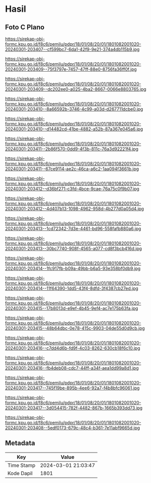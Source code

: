 # Hasil

## Foto C Plano

https://sirekap-obj-formc.kpu.go.id/f8c6/pemilu/pdpr/18/01/08/20/01/1801082001020-20240301-203407--cf599bc7-6da1-42f9-9e21-374a4db115b9.jpg

https://sirekap-obj-formc.kpu.go.id/f8c6/pemilu/pdpr/18/01/08/20/01/1801082001020-20240301-203409--75f3797e-7457-47ff-88e0-8756fa36ff0f.jpg

https://sirekap-obj-formc.kpu.go.id/f8c6/pemilu/pdpr/18/01/08/20/01/1801082001020-20240301-203409--dc202ee0-a025-4ba2-8667-0066e8803765.jpg

https://sirekap-obj-formc.kpu.go.id/f8c6/pemilu/pdpr/18/01/08/20/01/1801082001020-20240301-203410--8a66592b-3746-4c99-a03d-d267711dcbe0.jpg

https://sirekap-obj-formc.kpu.go.id/f8c6/pemilu/pdpr/18/01/08/20/01/1801082001020-20240301-203410--d14482cd-41be-4882-a52b-87a367e045a6.jpg

https://sirekap-obj-formc.kpu.go.id/f8c6/pemilu/pdpr/18/01/08/20/01/1801082001020-20240301-203411--2b86f570-0dd9-4f3b-811c-76a3d92221f4.jpg

https://sirekap-obj-formc.kpu.go.id/f8c6/pemilu/pdpr/18/01/08/20/01/1801082001020-20240301-203411--67ce9114-ae2c-46ca-a6c2-1aa094f3661b.jpg

https://sirekap-obj-formc.kpu.go.id/f8c6/pemilu/pdpr/18/01/08/20/01/1801082001020-20240301-203412--d36bf271-c3fd-4bce-9cae-76a75c0f9b07.jpg

https://sirekap-obj-formc.kpu.go.id/f8c6/pemilu/pdpr/18/01/08/20/01/1801082001020-20240301-203412--4d407b13-1098-4962-958d-4b277d0a05d4.jpg

https://sirekap-obj-formc.kpu.go.id/f8c6/pemilu/pdpr/18/01/08/20/01/1801082001020-20240301-203413--1cd72342-7d3e-4461-bd96-558fafb880a6.jpg

https://sirekap-obj-formc.kpu.go.id/f8c6/pemilu/pdpr/18/01/08/20/01/1801082001020-20240301-203413--30bc7740-908f-4565-a077-cd8f3bcb416d.jpg

https://sirekap-obj-formc.kpu.go.id/f8c6/pemilu/pdpr/18/01/08/20/01/1801082001020-20240301-203414--1fc917fb-b09a-49bb-b6a5-93e358bf0db9.jpg

https://sirekap-obj-formc.kpu.go.id/f8c6/pemilu/pdpr/18/01/08/20/01/1801082001020-20240301-203414--11f64390-1dd5-43f4-8dfd-3f4387cb27ed.jpg

https://sirekap-obj-formc.kpu.go.id/f8c6/pemilu/pdpr/18/01/08/20/01/1801082001020-20240301-203415--17b8013d-e9ef-4b45-9ef4-ac7e175b63fa.jpg

https://sirekap-obj-formc.kpu.go.id/f8c6/pemilu/pdpr/18/01/08/20/01/1801082001020-20240301-203415--48b64dbc-0e78-415c-9903-04de55d0d9cb.jpg

https://sirekap-obj-formc.kpu.go.id/f8c6/pemilu/pdpr/18/01/08/20/01/1801082001020-20240301-203416--c7dd4d6b-fd9f-4c03-8262-630cb18f6c10.jpg

https://sirekap-obj-formc.kpu.go.id/f8c6/pemilu/pdpr/18/01/08/20/01/1801082001020-20240301-203416--fb4deb08-cdc7-44ff-a34f-aea1dd99a8d1.jpg

https://sirekap-obj-formc.kpu.go.id/f8c6/pemilu/pdpr/18/01/08/20/01/1801082001020-20240301-203417--745f19be-895b-4ee6-92a7-f4b8bfc96061.jpg

https://sirekap-obj-formc.kpu.go.id/f8c6/pemilu/pdpr/18/01/08/20/01/1801082001020-20240301-203417--3d054415-782f-4482-867b-1665b393dd73.jpg

https://sirekap-obj-formc.kpu.go.id/f8c6/pemilu/pdpr/18/01/08/20/01/1801082001020-20240301-203408--5edf0173-679c-48c4-b361-7e11abf9665d.jpg


## Metadata

| Key        | Value               |
| ---------- | ------------------- |
| Time Stamp | 2024-03-01 21:03:47 |
| Kode Dapil | 1801                |



